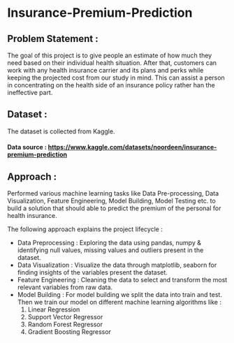 # Insurance-Premium-Prediction
## Problem Statement :
The goal of this project is to give people an estimate of how much they need based on
their individual health situation. After that, customers can work with any health
insurance carrier and its plans and perks while keeping the projected cost from our
study in mind. This can assist a person in concentrating on the health side of an
insurance policy rather han the ineffective part.
## Dataset :
The dataset is collected from Kaggle.
#### Data source : https://www.kaggle.com/datasets/noordeen/insurance-premium-prediction
## Approach :
Performed various machine learning tasks like Data Pre-processing, Data Visualization, Feature Engineering, Model Building, Model Testing etc. to build a solution that should able to predict the premium of the personal for health insurance.

The following approach explains the project lifecycle :
  * Data Preprocessing : Exploring the data using pandas, numpy & identifying null values, missing values and outliers present in the dataset.
  * Data Visualization : Visualize the data through matplotlib, seaborn for finding insights of the variables present the dataset.
  * Feature Engineering : Cleaning the data to select and transform the most relevant variables from raw data.
  * Model Building : For model building we split the data into train and test. Then we train our model on different machine learning algorithms like :
     1. Linear Regression
     2. Support Vector Regressor
     3. Random Forest Regressor
     4. Gradient Boosting Regressor
    
